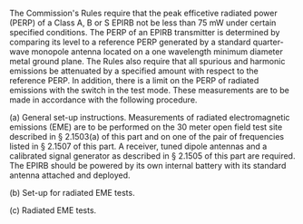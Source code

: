The Commission's Rules require that the peak efficetive radiated power (PERP) of a Class A, B or S EPIRB not be less than 75 mW under certain specified conditions. The PERP of an EPIRB transmitter is determined by comparing its level to a reference PERP generated by a standard quarter-wave monopole antenna located on a one wavelength minimum diameter metal ground plane. The Rules also require that all spurious and harmonic emissions be attenuated by a specified amount with respect to the reference PERP. In addition, there is a limit on the PERP of radiated emissions with the switch in the test mode. These measurements are to be made in accordance with the following procedure.

(a) General set-up instructions. Measurements of radiated electromagnetic emissions (EME) are to be performed on the 30 meter open field test site described in § 2.1503(a) of this part and on one of the pair of frequencies listed in § 2.1507 of this part. A receiver, tuned dipole antennas and a calibrated signal generator as described in § 2.1505 of this part are required. The EPIRB should be powered by its own internal battery with its standard antenna attached and deployed.

(b) Set-up for radiated EME tests.
                                    
                                    

(c) Radiated EME tests.
                                    

